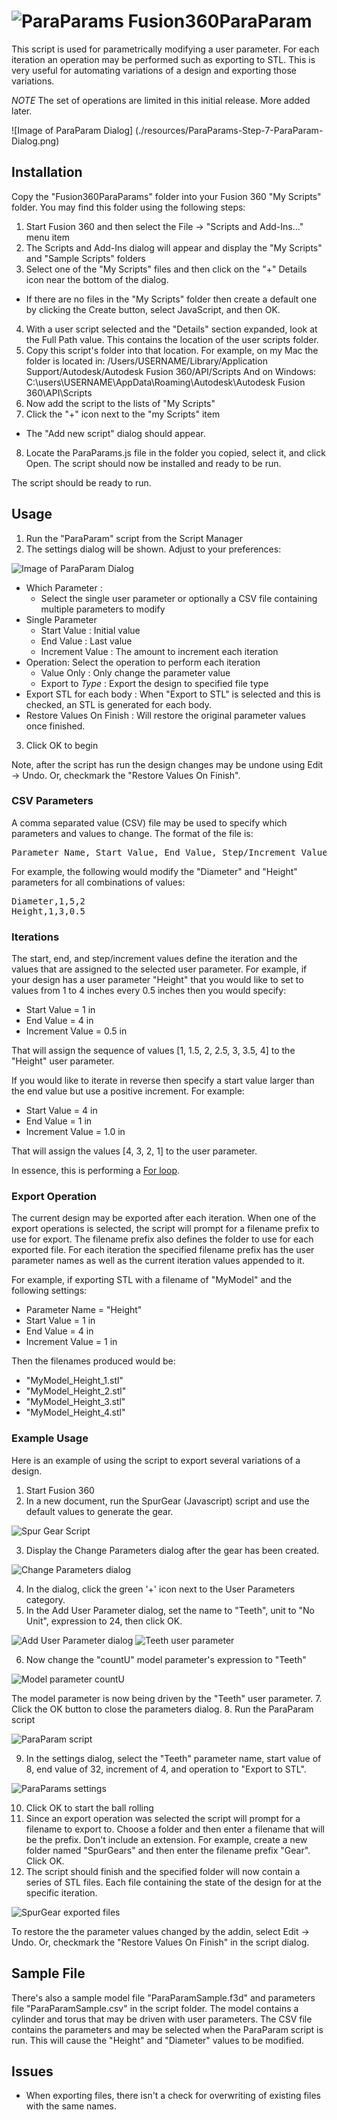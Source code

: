 # ![ParaParams](./resources/64x64.png) Fusion360ParaParam

This script is used for parametrically modifying a user parameter.  For each iteration an operation may be performed such as exporting to STL.  This is very useful for automating variations of a design and exporting those variations.

*NOTE* The set of operations are limited in this initial release.  More added later.

![Image of ParaParam Dialog]
(./resources/ParaParams-Step-7-ParaParam-Dialog.png)

## Installation

Copy the "Fusion360ParaParams" folder into your Fusion 360 "My Scripts" folder. You may find this folder using the following steps:

1. Start Fusion 360 and then select the File -> "Scripts and Add-Ins..." menu item
2. The Scripts and Add-Ins dialog will appear and display the "My Scripts" and "Sample Scripts" folders
3. Select one of the "My Scripts" files and then click on the "+" Details icon near the bottom of the dialog.
  - If there are no files in the "My Scripts" folder then create a default one by clicking the Create button, select JavaScript, and then OK.
4. With a user script selected and the "Details" section expanded, look at the Full Path value.  This contains the location of the user scripts folder.
5. Copy this script's folder into that location.
  For example, on my Mac the folder is located in:
    /Users/USERNAME/Library/Application Support/Autodesk/Autodesk Fusion 360/API/Scripts
  And on Windows:
    C:\users\USERNAME\AppData\Roaming\Autodesk\Autodesk Fusion 360\API\Scripts
6. Now add the script to the lists of "My Scripts"
7. Click the "+" icon next to the "my Scripts" item
  - The "Add new script" dialog should appear.
8. Locate the ParaParams.js file in the folder you copied, select it, and click Open. The script should now be installed and ready to be run.

The script should be ready to run.

## Usage

1. Run the "ParaParam" script from the Script Manager
2. The settings dialog will be shown.  Adjust to your preferences:

  ![Image of ParaParam Dialog](./resources/ParaParams-Step-7-ParaParam-Dialog.png)

  - Which Parameter :
    - Select the single user parameter or optionally a CSV file containing multiple parameters to modify
  - Single Parameter
    - Start Value : Initial value
    - End Value : Last value
    - Increment Value : The amount to increment each iteration
  - Operation: Select the operation to perform each iteration
    - Value Only : Only change the parameter value
    - Export to _Type_ : Export the design to specified file type
  - Export STL for each body : When "Export to STL" is selected and this is checked, an STL is generated for each body.
  - Restore Values On Finish : Will restore the original parameter values once finished.
3. Click OK to begin

Note, after the script has run the design changes may be undone using Edit -> Undo.  Or, checkmark the "Restore Values On Finish".

### CSV Parameters

A comma separated value (CSV) file may be used to specify which parameters and values to change.  The format of the file is:

<pre>Parameter Name, Start Value, End Value, Step/Increment Value</pre>

For example, the following would modify the "Diameter" and "Height" parameters for all combinations of values:

<pre>
Diameter,1,5,2
Height,1,3,0.5
</pre>

### Iterations

The start, end, and step/increment values define the iteration and the values that are assigned to the selected user parameter. For example, if your design has a user parameter "Height" that you would like to set to values from 1 to 4 inches every 0.5 inches then you would specify:

- Start Value = 1 in
- End Value = 4 in
- Increment Value = 0.5 in

That will assign the sequence of values [1, 1.5, 2, 2.5, 3, 3.5, 4] to the "Height" user parameter.

If you would like to iterate in reverse then specify a start value larger than the end value but use a positive increment.  For example:

- Start Value = 4 in
- End Value = 1 in
- Increment Value = 1.0 in

That will assign the values [4, 3, 2, 1] to the user parameter.

In essence, this is performing a [For loop](http://en.wikipedia.org/wiki/For_loop).

### Export Operation

The current design may be exported after each iteration. When one of the export operations is selected, the script will prompt for a filename prefix to use for export.  The filename prefix also defines the folder to use for each exported file.  For each iteration the specified filename prefix has the user parameter names as well as the current iteration values appended to it.

For example, if exporting STL with a filename of "MyModel" and the following settings:

- Parameter Name = "Height"
- Start Value = 1 in
- End Value = 4 in
- Increment Value = 1 in

Then the filenames produced would be:

- "MyModel_Height_1.stl"
- "MyModel_Height_2.stl"
- "MyModel_Height_3.stl"
- "MyModel_Height_4.stl"

### Example Usage

Here is an example of using the script to export several variations of a design.

1. Start Fusion 360
2. In a new document, run the SpurGear (Javascript) script and use the default values to generate the gear.

  ![Spur Gear Script](./resources/ParaParams-Step-1-SpurGear.png)

3. Display the Change Parameters dialog after the gear has been created.

  ![Change Parameters dialog](./resources/ParaParams-Step-2-SpurGear-Params.png)

4. In the dialog, click the green '+' icon next to the User Parameters category.
5. In the Add User Parameter dialog, set the name to "Teeth", unit to "No Unit", expression to 24, then click OK.

  ![Add User Parameter dialog](./resources/ParaParams-Step-3-SpurGear-UserParam.png)
  ![Teeth user parameter](./resources/ParaParams-Step-4-SpurGear-UserParam-Teeth.png)

6. Now change the "countU" model parameter's expression to "Teeth"

  ![Model parameter countU](./resources/ParaParams-Step-5-SpurGear-Teeth.png)

  The model parameter is now being driven by the "Teeth" user parameter.
7. Click the OK button to close the parameters dialog.
8. Run the ParaParam script

  ![ParaParam script](./resources/ParaParams-Step-6-ParaParam.png)

9. In the settings dialog, select the "Teeth" parameter name, start value of 8, end value of 32, increment of 4, and operation to "Export to STL".

  ![ParaParams settings](./resources/ParaParams-Step-9-SpurGear-Teeth-Settings.png)

10. Click OK to start the ball rolling
11. Since an export operation was selected the script will prompt for a filename to export to.  Choose a folder and then enter a filename that will be the prefix.  Don't include an extension.  For example, create a new folder named "SpurGears" and then enter the filename prefix "Gear".  Click OK.
12. The script should finish and the specified folder will now contain a series of STL files.  Each file containing the state of the design for at the specific iteration.

  ![SpurGear exported files](./resources/ParaParams-Step-8-SpurGear-Exports.png)

To restore the the parameter values changed by the addin, select Edit -> Undo.  Or, checkmark the "Restore Values On Finish" in the script dialog.

## Sample File

There's also a sample model file "ParaParamSample.f3d" and parameters file "ParaParamSample.csv" in the script folder.  The model contains a cylinder and torus that may be driven with user parameters.  The CSV file contains the parameters and may be selected when the ParaParam script is run.  This will cause the "Height" and "Diameter" values to be modified.

## Issues

- When exporting files, there isn't a check for overwriting of existing files with the same names.
